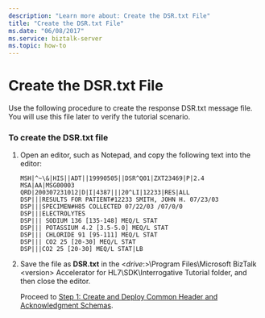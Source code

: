 ```yaml
---
description: "Learn more about: Create the DSR.txt File"
title: "Create the DSR.txt File"
ms.date: "06/08/2017"
ms.service: biztalk-server
ms.topic: how-to
---
```

# Create the DSR.txt File
Use the following procedure to create the response DSR.txt message file. You will use this file later to verify the tutorial scenario.  
  
### To create the DSR.txt file  
  
1. Open an editor, such as Notepad, and copy the following text into the editor:  
  
   ```  
   MSH|^~\&|HIS||ADT||19990505||DSR^Q01|ZXT23469|P|2.4  
   MSA|AA|MSG00003  
   QRD|200307231012|D|I|4387|||20^LI|12233|RES|ALL  
   DSP|||RESULTS FOR PATIENT#12233 SMITH, JOHN H. 07/23/03  
   DSP|||SPECIMEN#H85 COLLECTED 07/22/03 /07/0/0  
   DSP|||ELECTROLYTES  
   DSP||| SODIUM 136 [135-148] MEQ/L STAT  
   DSP||| POTASSIUM 4.2 [3.5-5.0] MEQ/L STAT  
   DSP||| CHLORIDE 91 [95-111] MEQ/L STAT  
   DSP||| CO2 25 [20-30] MEQ/L STAT  
   DSP|||CO2 25 [20-30] MEQ/L STAT|LB  
   ```  
  
2. Save the file as **DSR.txt** in the \<*drive*:\>\Program Files\Microsoft BizTalk \<version\> Accelerator for HL7\SDK\Interrogative Tutorial folder, and then close the editor.  
  
   Proceed to [Step 1: Create and Deploy Common Header and Acknowledgment Schemas](../../adapters-and-accelerators/accelerator-hl7/step-1-create-and-deploy-common-header-and-acknowledgment-schemas.md).
